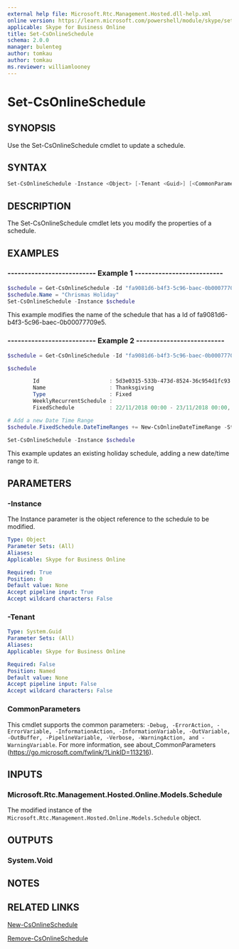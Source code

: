 ```yaml
---
external help file: Microsoft.Rtc.Management.Hosted.dll-help.xml
online version: https://learn.microsoft.com/powershell/module/skype/set-csonlineschedule
applicable: Skype for Business Online
title: Set-CsOnlineSchedule
schema: 2.0.0
manager: bulenteg
author: tomkau
author: tomkau
ms.reviewer: williamlooney
---
```


# Set-CsOnlineSchedule

## SYNOPSIS
Use the Set-CsOnlineSchedule cmdlet to update a schedule.

## SYNTAX
```powershell
Set-CsOnlineSchedule -Instance <Object> [-Tenant <Guid>] [<CommonParameters>]
```

## DESCRIPTION
The Set-CsOnlineSchedule cmdlet lets you modify the properties of a schedule.

## EXAMPLES

### -------------------------- Example 1 --------------------------
```powershell
$schedule = Get-CsOnlineSchedule -Id "fa9081d6-b4f3-5c96-baec-0b00077709e5"
$schedule.Name = "Chrismas Holiday"
Set-CsOnlineSchedule -Instance $schedule
```

This example modifies the name of the schedule that has a Id of fa9081d6-b4f3-5c96-baec-0b00077709e5.


### -------------------------- Example 2 --------------------------
```powershell
$schedule = Get-CsOnlineSchedule -Id "fa9081d6-b4f3-5c96-baec-0b00077709e5"

$schedule

        Id                      : 5d3e0315-533b-473d-8524-36c954d1fc93
        Name                    : Thanksgiving
        Type                    : Fixed
        WeeklyRecurrentSchedule :
        FixedSchedule           : 22/11/2018 00:00 - 23/11/2018 00:00, 28/11/2019 00:00 - 29/11/2019 00:00, 26/11/2020 00:00 - 27/11/2020 00:00

# Add a new Date Time Range
$schedule.FixedSchedule.DateTimeRanges += New-CsOnlineDateTimeRange -Start "25/11/2021" -End "26/11/2021"

Set-CsOnlineSchedule -Instance $schedule
```

This example updates an existing holiday schedule, adding a new date/time range to it.


## PARAMETERS

### -Instance
The Instance parameter is the object reference to the schedule to be modified.


```yaml
Type: Object
Parameter Sets: (All)
Aliases:
Applicable: Skype for Business Online

Required: True
Position: 0
Default value: None
Accept pipeline input: True
Accept wildcard characters: False
```

### -Tenant

```yaml
Type: System.Guid
Parameter Sets: (All)
Aliases:
Applicable: Skype for Business Online

Required: False
Position: Named
Default value: None
Accept pipeline input: False
Accept wildcard characters: False
```

### CommonParameters
This cmdlet supports the common parameters: `-Debug, -ErrorAction, -ErrorVariable, -InformationAction, -InformationVariable, -OutVariable, -OutBuffer, -PipelineVariable, -Verbose, -WarningAction, and -WarningVariable`. For more information, see about_CommonParameters (https://go.microsoft.com/fwlink/?LinkID=113216).

## INPUTS

### Microsoft.Rtc.Management.Hosted.Online.Models.Schedule
The modified instance of the `Microsoft.Rtc.Management.Hosted.Online.Models.Schedule` object.


## OUTPUTS

### System.Void


## NOTES

## RELATED LINKS

[New-CsOnlineSchedule](New-CsOnlineSchedule.md)

[Remove-CsOnlineSchedule](Remove-CsOnlineSchedule.md)
